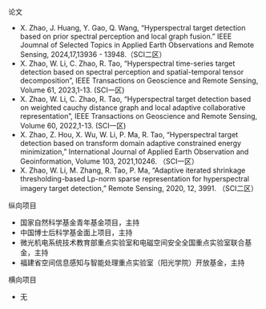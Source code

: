 论文

- X. Zhao, J. Huang, Y. Gao, Q. Wang, “Hyperspectral target detection based on prior spectral perception and local graph fusion.” IEEE Joumnal of Selected Topics in Applied Earth Observations and Remote Sensing, 2024,17,13936 - 13948.（SCI二区）
- X. Zhao, W. Li, C. Zhao, R. Tao, “Hyperspectral time-series target detection based on spectral perception and spatial-temporal tensor decomposition”, IEEE Transactions on Geoscience and Remote Sensing, Volume 61, 2023,1-13. (SCI一区)
- X. Zhao, W. Li, C. Zhao, R. Tao, “Hyperspectral target detection based on weighted cauchy distance graph and local adaptive collaborative representation”, IEEE Transactions on Geoscience and Remote Sensing, Volume 60, 2022,1-13. (SCI一区)
- X. Zhao, Z. Hou, X. Wu, W. Li, P. Ma, R. Tao, “Hyperspectral target detection based on transform domain adaptive constrained energy minimization,” International Journal of Applied Earth Observation and Geoinformation, Volume 103, 2021,10246. （SCI一区）
- X. Zhao, W. Li, M. Zhang, R. Tao, P. Ma, “Adaptive iterated shrinkage thresholding-based Lp-norm sparse representation for hyperspectral imagery target detection,” Remote Sensing, 2020, 12, 3991. （SCI二区）


纵向项目

- 国家自然科学基金青年基金项目，主持
- 中国博士后科学基金面上项目，主持
- 微光机电系统技术教育部重点实验室和电磁空间安全全国重点实验室联合基金，主持
- 福建省空间信息感知与智能处理重点实验室（阳光学院）开放基金，主持

横向项目

- 无
